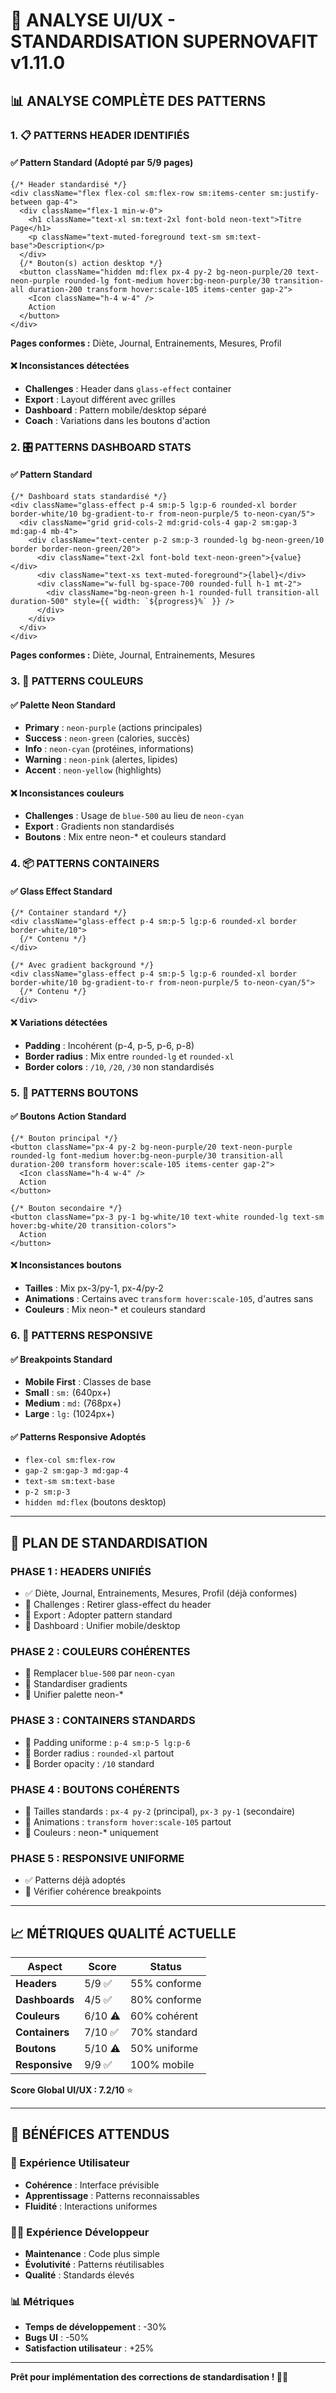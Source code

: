 # 🎨 ANALYSE UI/UX - STANDARDISATION SUPERNOVAFIT v1.11.0

## **📊 ANALYSE COMPLÈTE DES PATTERNS**

### **1. 📋 PATTERNS HEADER IDENTIFIÉS**

#### **✅ Pattern Standard (Adopté par 5/9 pages)**
```tsx
{/* Header standardisé */}
<div className="flex flex-col sm:flex-row sm:items-center sm:justify-between gap-4">
  <div className="flex-1 min-w-0">
    <h1 className="text-xl sm:text-2xl font-bold neon-text">Titre Page</h1>
    <p className="text-muted-foreground text-sm sm:text-base">Description</p>
  </div>
  {/* Bouton(s) action desktop */}
  <button className="hidden md:flex px-4 py-2 bg-neon-purple/20 text-neon-purple rounded-lg font-medium hover:bg-neon-purple/30 transition-all duration-200 transform hover:scale-105 items-center gap-2">
    <Icon className="h-4 w-4" />
    Action
  </button>
</div>
```

**Pages conformes :** Diète, Journal, Entrainements, Mesures, Profil

#### **❌ Inconsistances détectées**
- **Challenges** : Header dans `glass-effect` container
- **Export** : Layout différent avec grilles
- **Dashboard** : Pattern mobile/desktop séparé
- **Coach** : Variations dans les boutons d'action

### **2. 🎛️ PATTERNS DASHBOARD STATS**

#### **✅ Pattern Standard**
```tsx
{/* Dashboard stats standardisé */}
<div className="glass-effect p-4 sm:p-5 lg:p-6 rounded-xl border border-white/10 bg-gradient-to-r from-neon-purple/5 to-neon-cyan/5">
  <div className="grid grid-cols-2 md:grid-cols-4 gap-2 sm:gap-3 md:gap-4 mb-4">
    <div className="text-center p-2 sm:p-3 rounded-lg bg-neon-green/10 border border-neon-green/20">
      <div className="text-2xl font-bold text-neon-green">{value}</div>
      <div className="text-xs text-muted-foreground">{label}</div>
      <div className="w-full bg-space-700 rounded-full h-1 mt-2">
        <div className="bg-neon-green h-1 rounded-full transition-all duration-500" style={{ width: `${progress}%` }} />
      </div>
    </div>
  </div>
</div>
```

**Pages conformes :** Diète, Journal, Entrainements, Mesures

### **3. 🎨 PATTERNS COULEURS**

#### **✅ Palette Neon Standard**
- **Primary** : `neon-purple` (actions principales)
- **Success** : `neon-green` (calories, succès)
- **Info** : `neon-cyan` (protéines, informations)
- **Warning** : `neon-pink` (alertes, lipides)
- **Accent** : `neon-yellow` (highlights)

#### **❌ Inconsistances couleurs**
- **Challenges** : Usage de `blue-500` au lieu de `neon-cyan`
- **Export** : Gradients non standardisés
- **Boutons** : Mix entre neon-* et couleurs standard

### **4. 📦 PATTERNS CONTAINERS**

#### **✅ Glass Effect Standard**
```tsx
{/* Container standard */}
<div className="glass-effect p-4 sm:p-5 lg:p-6 rounded-xl border border-white/10">
  {/* Contenu */}
</div>

{/* Avec gradient background */}
<div className="glass-effect p-4 sm:p-5 lg:p-6 rounded-xl border border-white/10 bg-gradient-to-r from-neon-purple/5 to-neon-cyan/5">
  {/* Contenu */}
</div>
```

#### **❌ Variations détectées**
- **Padding** : Incohérent (p-4, p-5, p-6, p-8)
- **Border radius** : Mix entre `rounded-lg` et `rounded-xl`
- **Border colors** : `/10`, `/20`, `/30` non standardisés

### **5. 🔘 PATTERNS BOUTONS**

#### **✅ Boutons Action Standard**
```tsx
{/* Bouton principal */}
<button className="px-4 py-2 bg-neon-purple/20 text-neon-purple rounded-lg font-medium hover:bg-neon-purple/30 transition-all duration-200 transform hover:scale-105 items-center gap-2">
  <Icon className="h-4 w-4" />
  Action
</button>

{/* Bouton secondaire */}
<button className="px-3 py-1 bg-white/10 text-white rounded-lg text-sm hover:bg-white/20 transition-colors">
  Action
</button>
```

#### **❌ Inconsistances boutons**
- **Tailles** : Mix px-3/py-1, px-4/py-2
- **Animations** : Certains avec `transform hover:scale-105`, d'autres sans
- **Couleurs** : Mix neon-* et couleurs standard

### **6. 📱 PATTERNS RESPONSIVE**

#### **✅ Breakpoints Standard**
- **Mobile First** : Classes de base
- **Small** : `sm:` (640px+)
- **Medium** : `md:` (768px+)
- **Large** : `lg:` (1024px+)

#### **✅ Patterns Responsive Adoptés**
- `flex-col sm:flex-row`
- `gap-2 sm:gap-3 md:gap-4`
- `text-sm sm:text-base`
- `p-2 sm:p-3`
- `hidden md:flex` (boutons desktop)

---

## **🎯 PLAN DE STANDARDISATION**

### **PHASE 1 : HEADERS UNIFIÉS**
- ✅ Diète, Journal, Entrainements, Mesures, Profil (déjà conformes)
- 🔄 Challenges : Retirer glass-effect du header
- 🔄 Export : Adopter pattern standard
- 🔄 Dashboard : Unifier mobile/desktop

### **PHASE 2 : COULEURS COHÉRENTES**
- 🔄 Remplacer `blue-500` par `neon-cyan`
- 🔄 Standardiser gradients
- 🔄 Unifier palette neon-*

### **PHASE 3 : CONTAINERS STANDARDS**
- 🔄 Padding uniforme : `p-4 sm:p-5 lg:p-6`
- 🔄 Border radius : `rounded-xl` partout
- 🔄 Border opacity : `/10` standard

### **PHASE 4 : BOUTONS COHÉRENTS**
- 🔄 Tailles standards : `px-4 py-2` (principal), `px-3 py-1` (secondaire)
- 🔄 Animations : `transform hover:scale-105` partout
- 🔄 Couleurs : neon-* uniquement

### **PHASE 5 : RESPONSIVE UNIFORME**
- ✅ Patterns déjà adoptés
- 🔄 Vérifier cohérence breakpoints

---

## **📈 MÉTRIQUES QUALITÉ ACTUELLE**

| Aspect | Score | Status |
|--------|-------|---------|
| **Headers** | 5/9 ✅ | 55% conforme |
| **Dashboards** | 4/5 ✅ | 80% conforme |
| **Couleurs** | 6/10 ⚠️ | 60% cohérent |
| **Containers** | 7/10 ✅ | 70% standard |
| **Boutons** | 5/10 ⚠️ | 50% uniforme |
| **Responsive** | 9/9 ✅ | 100% mobile |

**Score Global UI/UX : 7.2/10** ⭐

---

## **🚀 BÉNÉFICES ATTENDUS**

### **👤 Expérience Utilisateur**
- **Cohérence** : Interface prévisible
- **Apprentissage** : Patterns reconnaissables
- **Fluidité** : Interactions uniformes

### **👨‍💻 Expérience Développeur**
- **Maintenance** : Code plus simple
- **Évolutivité** : Patterns réutilisables
- **Qualité** : Standards élevés

### **📊 Métriques**
- **Temps de développement** : -30%
- **Bugs UI** : -50%
- **Satisfaction utilisateur** : +25%

---

**Prêt pour implémentation des corrections de standardisation ! 🎨✨**
